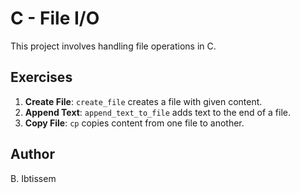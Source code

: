 # C - File I/O

This project involves handling file operations in C.

## Exercises

1. **Create File**: `create_file` creates a file with given content.
2. **Append Text**: `append_text_to_file` adds text to the end of a file.
3. **Copy File**: `cp` copies content from one file to another.

## Author

B. Ibtissem
